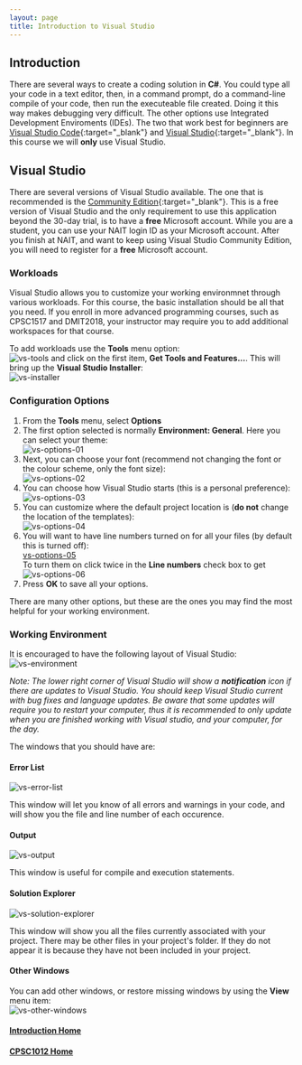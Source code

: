 ```yaml
---
layout: page
title: Introduction to Visual Studio
---
```


## Introduction
There are several ways to create a coding solution in **C#**. You could type all your code in a text editor, then, in a command prompt, do a command-line compile of your code, then run the executeable file created. Doing it this way makes debugging very difficult. The other options use Integrated Development Enviroments (IDEs). The two that work best for beginners are [Visual Studio Code](https://code.visualstudio.com/){:target="_blank"} and [Visual Studio](https://visualstudio.microsoft.com/){:target="_blank"}. In this course we will **only** use Visual Studio.

## Visual Studio
There are several versions of Visual Studio available. The one that is recommended is the [Community Edition](https://visualstudio.microsoft.com/thank-you-downloading-visual-studio/?sku=Community&rel=16){:target="_blank"}. This is a free version of Visual Studio and the only requirement to use this application beyond the 30-day trial, is to have a **free** Microsoft account. While you are a student, you can use your NAIT login ID as your Microsoft account. After you finish at NAIT, and want to keep using Visual Studio Community Edition, you will need to register for a **free** Microsoft account.

### Workloads
Visual Studio allows you to customize your working environmnet through various workloads. For this course, the basic installation should be all that you need. If you enroll in more advanced programming courses, such as CPSC1517 and DMIT2018, your instructor may require you to add additional workspaces for that course.

To add workloads use the **Tools** menu option:<br>![vs-tools](files/vs-tools.jpg) and click on the first item, **Get Tools and Features...**. This will bring up the **Visual Studio Installer**:<br>
![vs-installer](files/vs-installer.jpg)

### Configuration Options
1. From the **Tools** menu, select **Options**
2. The first option selected is normally **Environment: General**. Here you can select your theme:<br>![vs-options-01](files/vs-options-01.jpg)
3. Next, you can choose your font (recommend not changing the font or the colour scheme, only the font size):<br>![vs-options-02](files/vs-options-02.jpg)
4. You can choose how Visual Studio starts (this is a personal preference):<br>![vs-options-03](files/vs-options-03.jpg)
5. You can customize where the default project location is (**do not** change the location of the templates):<br>![vs-options-04](files/vs-options-04.jpg)
6. You will want to have line numbers turned on for all your files (by default this is turned off):<br>[vs-options-05](files/vs-options-05.jpg)<br>To turn them on click twice in the **Line numbers** check box to get ![vs-options-06](files/vs-options-06.jpg)
7. Press **OK** to save all your options.

There are many other options, but these are the ones you may find the most helpful for your working environment.

### Working Environment
It is encouraged to have the following layout of Visual Studio:<br>
![vs-environment](files/vs-environment.jpg)

_Note: The lower right corner of Visual Studio will show a **notification** icon if there are updates to Visual Studio. You should keep Visual Studio current with bug fixes and language updates. Be aware that some updates will require you to restart your computer, thus it is recommended to only update when you are finished working with Visual studio, and your computer, for the day._

The windows that you should have are:
#### Error List
![vs-error-list](files/vs-error-list.jpg)

This window will let you know of all errors and warnings in your code, and will show you the file and line number of each occurence.

#### Output
![vs-output](files/vs-output.jpg)

This window is useful for compile and execution statements.

#### Solution Explorer
![vs-solution-explorer](files/vs-solution-explorer.jpg)

This window will show you all the files currently associated with your project. There may be other files in your project's folder. If they do not appear it is because they have not been included in your project.

#### Other Windows
You can add other windows, or restore missing windows by using the **View** menu item:<br>![vs-other-windows](files/vs-other-windows.jpg)

#### [Introduction Home](index.md)
#### [CPSC1012 Home](../)